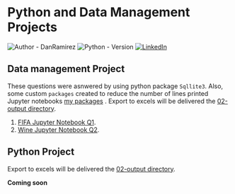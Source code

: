 # Python and Data Management Projects
![Author - DanRamirez](https://img.shields.io/badge/Author-DanRamirez-2ea44f?style=for-the-badge)
![Python - Version][PYTHON-url]
[![LinkedIn][linkedin-shield]][linkedin-url]

## Data management Project
These questions were asnwered by using python package `Sqllite3`. Also, some custom `packages` created to reduce the number of lines printed Jupyter notebooks [my packages](https://github.com/Dandata0101/MBS-projects/tree/main/my_packages "packages") .
Export to excels will be delivered the [02-output directory](https://github.com/Dandata0101/MBS-projects/tree/main/02-output "directory").

1.  [FIFA Jupyter Notebook Q1](https://github.com/Dandata0101/MBS-projects/blob/main/Data_Mgmt_Q01_fifa.ipynb "FIFA Jupyter Notebook").
2.  [Wine Jupyter Notebook Q2](https://github.com/Dandata0101/MBS-projects/blob/main/Data_Mgmnt_Q02_wine.ipynb "wine Jupyter Notebook").

## Python Project
Export to excels will be delivered the [02-output directory](https://github.com/Dandata0101/MBS-projects/tree/main/02-output "directory").

**Coming soon**

<!-- MARKDOWN LINKS & IMAGES -->
<!-- https://www.markdownguide.org/basic-syntax/#reference-style-links -->
[linkedin-shield]: https://img.shields.io/badge/-LinkedIn-black.svg?style=for-the-badge&logo=linkedin&colorB=555
[linkedin-url]: https://linkedin.com/in/danramirezjr
[PYTHON-url]: https://img.shields.io/badge/PYTHON-3.11-red?style=for-the-badge&logo=python&logoColor=white



